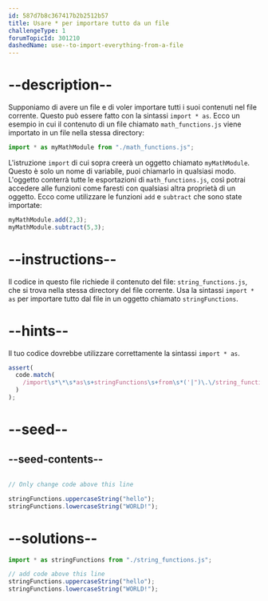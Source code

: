 ```yaml
---
id: 587d7b8c367417b2b2512b57
title: Usare * per importare tutto da un file
challengeType: 1
forumTopicId: 301210
dashedName: use--to-import-everything-from-a-file
---
```


# --description--

Supponiamo di avere un file e di voler importare tutti i suoi contenuti nel file corrente. Questo può essere fatto con la sintassi `import * as`. Ecco un esempio in cui il contenuto di un file chiamato `math_functions.js` viene importato in un file nella stessa directory:

```js
import * as myMathModule from "./math_functions.js";
```

L'istruzione `import` di cui sopra creerà un oggetto chiamato `myMathModule`. Questo è solo un nome di variabile, puoi chiamarlo in qualsiasi modo. L'oggetto conterrà tutte le esportazioni di `math_functions.js`, così potrai accedere alle funzioni come faresti con qualsiasi altra proprietà di un oggetto. Ecco come utilizzare le funzioni `add` e `subtract` che sono state importate:

```js
myMathModule.add(2,3);
myMathModule.subtract(5,3);
```

# --instructions--

Il codice in questo file richiede il contenuto del file: `string_functions.js`, che si trova nella stessa directory del file corrente. Usa la sintassi `import * as` per importare tutto dal file in un oggetto chiamato `stringFunctions`.

# --hints--

Il tuo codice dovrebbe utilizzare correttamente la sintassi `import * as`.

```js
assert(
  code.match(
    /import\s*\*\s*as\s+stringFunctions\s+from\s*('|")\.\/string_functions\.js\1/g
  )
);
```

# --seed--

## --seed-contents--

```js

// Only change code above this line

stringFunctions.uppercaseString("hello");
stringFunctions.lowercaseString("WORLD!");
```

# --solutions--

```js
import * as stringFunctions from "./string_functions.js";

// add code above this line
stringFunctions.uppercaseString("hello");
stringFunctions.lowercaseString("WORLD!");
```
